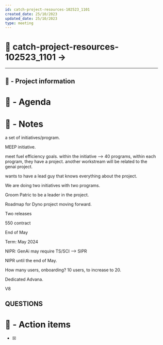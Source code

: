 ```yaml
---
id: catch-project-resources-102523_1101
created_date: 25/10/2023
updated_date: 25/10/2023
type: meeting
---
```


# 🚀  catch-project-resources-102523_1101 -> 

---
## 📢 - Project information


# 📅 - Agenda


# 📝 - Notes

a set of initiatives/program. 

MEEP initiative. 

meet fuel efficiency goals. within the initiative --> 40 programs, within each program, they have a project. another workstream will be related to the genai project. 

wants to have a lead guy that knows everything about the project. 

We are doing two initiatives with two programs. 

Groom Patric to be a leader in the project. 

Roadmap for Dyno project moving forward.

Two releases

550 contract

End of May

Term: May 2024

NIPR: GenAi may require TS/SCI --> SIPR 

NIPR until the end of May. 

How many users, onboarding? 10 users, to increase to 20. 

Dedicated Advana. 

V8
## QUESTIONS



# 💠 - Action items
- [x] 

